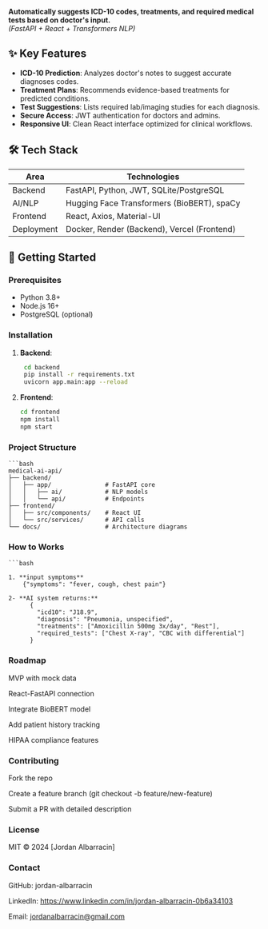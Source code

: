 **Automatically suggests ICD-10 codes, treatments, and required medical tests based on doctor's input.**  
*(FastAPI + React + Transformers NLP)*

## ✨ Key Features
- **ICD-10 Prediction**: Analyzes doctor's notes to suggest accurate diagnoses codes.
- **Treatment Plans**: Recommends evidence-based treatments for predicted conditions.
- **Test Suggestions**: Lists required lab/imaging studies for each diagnosis.
- **Secure Access**: JWT authentication for doctors and admins.
- **Responsive UI**: Clean React interface optimized for clinical workflows.

## 🛠️ Tech Stack
| **Area**       | **Technologies**                                |
|----------------|-----------------------------------------------|
| Backend        | FastAPI, Python, JWT, SQLite/PostgreSQL      |
| AI/NLP         | Hugging Face Transformers (BioBERT), spaCy   |
| Frontend       | React, Axios, Material-UI                    |
| Deployment     | Docker, Render (Backend), Vercel (Frontend) |

## 🚀 Getting Started

### Prerequisites
- Python 3.8+
- Node.js 16+
- PostgreSQL (optional)

### Installation
1. **Backend**:
   ```bash
    cd backend
    pip install -r requirements.txt
    uvicorn app.main:app --reload   
2. **Frontend**:
    ```bash
    cd frontend
    npm install
    npm start

### Project Structure
    ```bash
    medical-ai-api/
    ├── backend/
    │   ├── app/               # FastAPI core
    │   │   ├── ai/            # NLP models
    │   │   └── api/           # Endpoints
    ├── frontend/
    │   ├── src/components/    # React UI
    │   └── src/services/      # API calls
    └── docs/                  # Architecture diagrams

### How to Works
    ```bash

    1. **input symptoms**
        {"symptoms": "fever, cough, chest pain"}

    2- **AI system returns:**
          {
            "icd10": "J18.9",
            "diagnosis": "Pneumonia, unspecified",
            "treatments": ["Amoxicillin 500mg 3x/day", "Rest"],
            "required_tests": ["Chest X-ray", "CBC with differential"]
          }

### Roadmap
MVP with mock data

React-FastAPI connection

Integrate BioBERT model

Add patient history tracking

HIPAA compliance features

### Contributing
Fork the repo

Create a feature branch (git checkout -b feature/new-feature)

Submit a PR with detailed description

 ### License
MIT © 2024 [Jordan Albarracin]

### Contact
GitHub: jordan-albarracin

LinkedIn: https://www.linkedin.com/in/jordan-albarracin-0b6a34103

Email: jordanalbarracin@gmail.com


